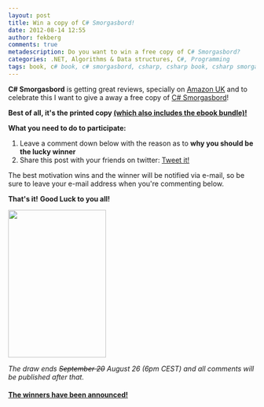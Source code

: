 ```yaml
---
layout: post
title: Win a copy of C# Smorgasbord!
date: 2012-08-14 12:55
author: fekberg
comments: true
metadescription: Do you want to win a free copy of C# Smorgasbord?
categories: .NET, Algorithms & Data structures, C#, Programming
tags: book, c# book, c# smorgasbord, csharp, csharp book, csharp smorgasbord, dotnet, giveaway, ioc, Programming, roslyn, roslyn book, smorgasbord
---
```

<strong>C# Smorgasbord</strong> is getting great reviews, specially on <a href="http://www.amazon.co.uk/C-Smorgasbord-Filip-Ekberg/dp/1468152106/">Amazon UK</a> and to celebrate this I want to give a away a free copy of <a href="http://www.amazon.co.uk/C-Smorgasbord-Filip-Ekberg/dp/1468152106/">C# Smorgasbord</a>!<!--excerpt-->

<strong>Best of all, it's the printed copy <a href="http://books.filipekberg.se">(which also includes the ebook bundle)!</a></strong>

<strong>What you need to do to participate:</strong>
<ol>
	<li>Leave a comment down below with the reason as to <strong>why you should be the lucky winner</strong></li>
	<li>Share this post with your friends on twitter: <a href="https://twitter.com/share" class="twitter-share-button" data-text="I want to win a copy of C# Smorgasbord, do you?" data-via="fekberg" data-hashtags="csharp">Tweet it!</a>
<script>!function(d,s,id){var js,fjs=d.getElementsByTagName(s)[0];if(!d.getElementById(id)){js=d.createElement(s);js.id=id;js.src="//platform.twitter.com/widgets.js";fjs.parentNode.insertBefore(js,fjs);}}(document,"script","twitter-wjs");</script></li>
</ol>

The best motivation wins and the winner will be notified via e-mail, so be sure to leave your e-mail address when you're commenting below.

<strong>That's it!</strong> <strong>Good Luck to you all!</strong>

<a href="http://www.amazon.co.uk/C-Smorgasbord-Filip-Ekberg/dp/1468152106/"><img src="http://cdn.filipekberg.se/fekberg-blog/wp-content/uploads/2012/08/Cover-199x300.jpg" alt="" title="C# Smorgasbord" width="199" height="300" class="aligncenter size-medium wp-image-904" /></a>

<em>The draw ends <del datetime="2012-08-20T06:04:38+00:00">September 20</del> August 26 (6pm CEST) and all comments will be published after that.</em>

<h4><a href="http://cdn.filipekberg.se/2012/08/26/the-winners-are/">The winners have been announced!</a></h4>
